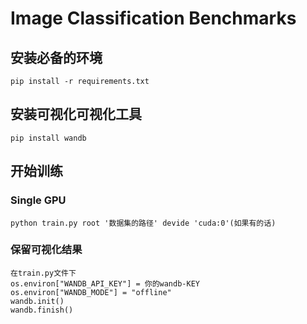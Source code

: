 # Image Classification Benchmarks

## 安装必备的环境
    pip install -r requirements.txt

## 安装可视化可视化工具
    pip install wandb


## 开始训练

### Single GPU
    python train.py root '数据集的路径' devide 'cuda:0'(如果有的话)

### 保留可视化结果
    在train.py文件下
    os.environ["WANDB_API_KEY"] = 你的wandb-KEY
    os.environ["WANDB_MODE"] = "offline"
    wandb.init()
    wandb.finish()
